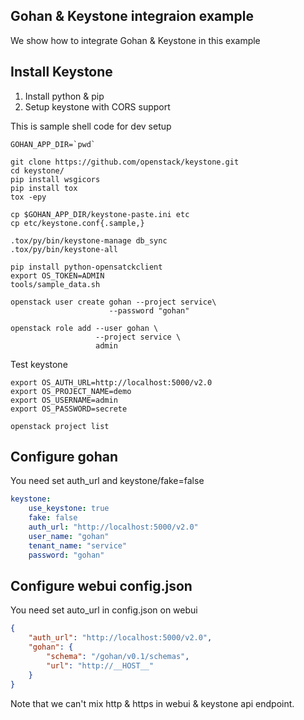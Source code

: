 Gohan & Keystone integraion example
------------------------------------

We show how to integrate Gohan & Keystone in this example


Install Keystone
-----------------

1. Install python & pip
2. Setup keystone with CORS support

This is sample shell code for dev setup

``` shell
GOHAN_APP_DIR=`pwd`

git clone https://github.com/openstack/keystone.git
cd keystone/
pip install wsgicors
pip install tox
tox -epy

cp $GOHAN_APP_DIR/keystone-paste.ini etc
cp etc/keystone.conf{.sample,}

.tox/py/bin/keystone-manage db_sync
.tox/py/bin/keystone-all

pip install python-opensatckclient
export OS_TOKEN=ADMIN
tools/sample_data.sh

openstack user create gohan --project service\
                      --password "gohan"

openstack role add --user gohan \
                   --project service \
                   admin
```

Test keystone

``` shell
export OS_AUTH_URL=http://localhost:5000/v2.0
export OS_PROJECT_NAME=demo
export OS_USERNAME=admin
export OS_PASSWORD=secrete

openstack project list
```

Configure gohan
----------------

You need set auth_url and keystone/fake=false

``` yaml
keystone:
    use_keystone: true
    fake: false
    auth_url: "http://localhost:5000/v2.0"
    user_name: "gohan"
    tenant_name: "service"
    password: "gohan"
```

Configure webui config.json
-----------------------------

You need set auto_url in config.json on webui

``` json
{
    "auth_url": "http://localhost:5000/v2.0",
    "gohan": {
        "schema": "/gohan/v0.1/schemas",
        "url": "http://__HOST__"
    }
}
```

Note that we can't mix http & https in webui & keystone api endpoint.
